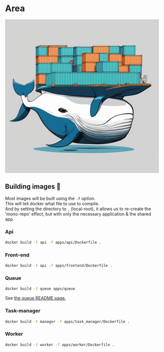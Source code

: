 # Area

![alt text](image.png)

## Building images 🐋

Most images will be built using the `-f` option.<br>
This will tell docker what file to use to compile.<br>
And by setting the directory to `.` (local-root), it allows us to re-create the 'mono-repo' effect, but with only the necessary application & the shared app.

### Api
```sh
docker build -t api -f apps/api/Dockerfile .
```

### Front-end
```sh
docker build -t api -f apps/frontend/Dockerfile .
```

### Queue
```sh
docker build -t queue apps/queue
```
See [the queue README page.](apps/queue/README.md)

### Task-manager
```sh
docker build -t manager -f apps/task_manager/Dockerfile .
```

### Worker
```sh
docker build -t worker -f apps/worker/Dockerfile .
```